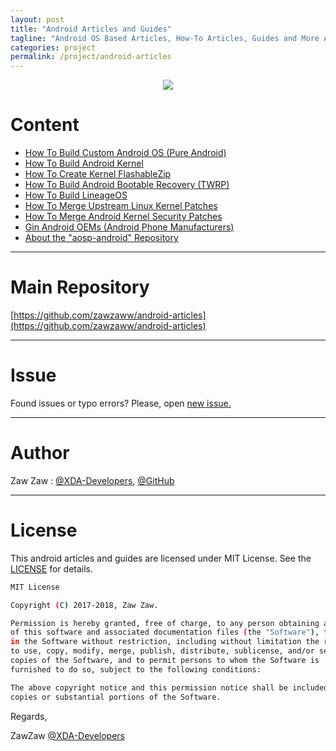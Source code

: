 ```yaml
---
layout: post
title: "Android Articles and Guides"
tagline: "Android OS Based Articles, How-To Articles, Guides and More Articles"
categories: project
permalink: /project/android-articles
---
```


<p align="center">
 <img src="https://images.wallpaperscraft.com/image/android_os_gray_robot_33642_1920x1080.jpg" />  
</p>

# Content
- [How To Build Custom Android OS (Pure Android)](https://github.com/zawzaww/android-articles/blob/android/articles/Building-Custom-Android-OS.md)
- [How To Build Android Kernel](https://github.com/zawzaww/android-articles/blob/android/articles/Building-Android-Kernel.md)
- [How To Create Kernel FlashableZip](https://github.com/zawzaww/android-articles/blob/android/articles/Creating-FlashableZip.md)
- [How To Build Android Bootable Recovery (TWRP)](https://github.com/zawzaww/android-articles/blob/android/articles/Building-TWRP-Recovery.md)
- [How To Build LineageOS](https://github.com/zawzaww/android-articles/blob/android/articles/Building-LineageOS.md)
- [How To Merge Upstream Linux Kernel Patches](https://github.com/zawzaww/android-articles/blob/android/articles/Merging-Upstream-Linux-Kernel-Patches.md)
- [How To Merge Android Kernel Security Patches](https://github.com/zawzaww/android-articles/blob/android/articles/Merging-Kernel-Security-Patches.md)
- [Gin Android OEMs (Android Phone Manufacturers)](https://github.com/zawzaww/android-articles/blob/android/articles/Gin-Android-OEMs.md)
- [About the "aosp-android" Repository](https://github.com/zawzaww/android-articles/blob/android/articles/AOSP-Android-GitHub-Repo.md)

----

# Main Repository
[https://github.com/zawzaww/android-articles](https://github.com/zawzaww/android-articles)

----

# Issue
Found issues or typo errors? 
Please, open [new issue.](https://github.com/zawzaww/android-articles/issues/new)

----

# Author
Zaw Zaw : [@XDA-Developers](https://forum.xda-developers.com/member.php?u=7581611), [@GitHub](https://github.com/zawzaww)

----

# License
This android articles and guides are licensed under MIT License. See the [LICENSE](https://github.com/zawzaww/android-tutorials/blob/android/LICENSE) for details.

```bash
MIT License

Copyright (C) 2017-2018, Zaw Zaw.

Permission is hereby granted, free of charge, to any person obtaining a copy
of this software and associated documentation files (the "Software"), to deal
in the Software without restriction, including without limitation the rights
to use, copy, modify, merge, publish, distribute, sublicense, and/or sell
copies of the Software, and to permit persons to whom the Software is
furnished to do so, subject to the following conditions:

The above copyright notice and this permission notice shall be included in all
copies or substantial portions of the Software.
```


Regards,

ZawZaw [@XDA-Developers](https://forum.xda-developers.com/member.php?u=7581611)
